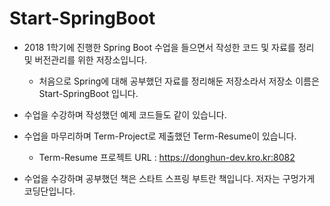 Start-SpringBoot
===
* 2018 1학기에 진행한 Spring Boot 수업을 들으면서 작성한 코드 및 자료를 정리 및 버전관리를 위한 저장소입니다.

    * 처음으로 Spring에 대해 공부했던 자료를 정리해둔 저장소라서 저장소 이름은 Start-SpringBoot 입니다. 

* 수업을 수강하며 작성했던 예제 코드들도 같이 있습니다.

* 수업을 마무리하며 Term-Project로 제출했던 Term-Resume이 있습니다.

    * Term-Resume 프로젝트 URL : https://donghun-dev.kro.kr:8082

* 수업을 수강하며 공부했던 책은 스타트 스프링 부트란 책입니다. 저자는 구멍가게 코딩단입니다.